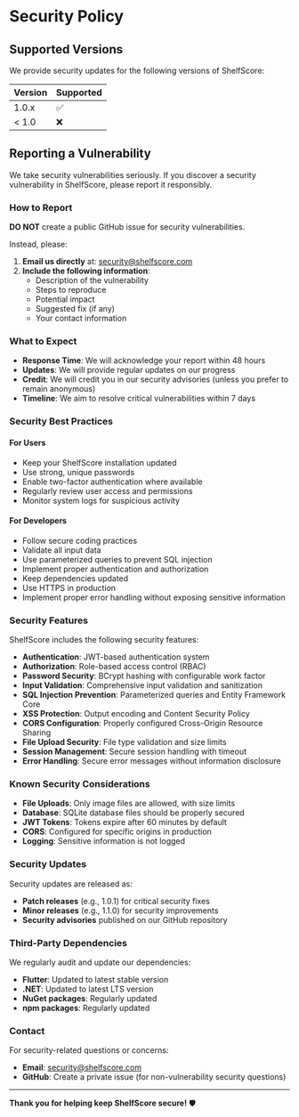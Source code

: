 # Security Policy

## Supported Versions

We provide security updates for the following versions of ShelfScore:

| Version | Supported          |
| ------- | ------------------ |
| 1.0.x   | :white_check_mark: |
| < 1.0   | :x:                |

## Reporting a Vulnerability

We take security vulnerabilities seriously. If you discover a security vulnerability in ShelfScore, please report it responsibly.

### How to Report

**DO NOT** create a public GitHub issue for security vulnerabilities.

Instead, please:

1. **Email us directly** at: security@shelfscore.com
2. **Include the following information**:
   - Description of the vulnerability
   - Steps to reproduce
   - Potential impact
   - Suggested fix (if any)
   - Your contact information

### What to Expect

- **Response Time**: We will acknowledge your report within 48 hours
- **Updates**: We will provide regular updates on our progress
- **Credit**: We will credit you in our security advisories (unless you prefer to remain anonymous)
- **Timeline**: We aim to resolve critical vulnerabilities within 7 days

### Security Best Practices

#### For Users
- Keep your ShelfScore installation updated
- Use strong, unique passwords
- Enable two-factor authentication where available
- Regularly review user access and permissions
- Monitor system logs for suspicious activity

#### For Developers
- Follow secure coding practices
- Validate all input data
- Use parameterized queries to prevent SQL injection
- Implement proper authentication and authorization
- Keep dependencies updated
- Use HTTPS in production
- Implement proper error handling without exposing sensitive information

### Security Features

ShelfScore includes the following security features:

- **Authentication**: JWT-based authentication system
- **Authorization**: Role-based access control (RBAC)
- **Password Security**: BCrypt hashing with configurable work factor
- **Input Validation**: Comprehensive input validation and sanitization
- **SQL Injection Prevention**: Parameterized queries and Entity Framework Core
- **XSS Protection**: Output encoding and Content Security Policy
- **CORS Configuration**: Properly configured Cross-Origin Resource Sharing
- **File Upload Security**: File type validation and size limits
- **Session Management**: Secure session handling with timeout
- **Error Handling**: Secure error messages without information disclosure

### Known Security Considerations

- **File Uploads**: Only image files are allowed, with size limits
- **Database**: SQLite database files should be properly secured
- **JWT Tokens**: Tokens expire after 60 minutes by default
- **CORS**: Configured for specific origins in production
- **Logging**: Sensitive information is not logged

### Security Updates

Security updates are released as:
- **Patch releases** (e.g., 1.0.1) for critical security fixes
- **Minor releases** (e.g., 1.1.0) for security improvements
- **Security advisories** published on our GitHub repository

### Third-Party Dependencies

We regularly audit and update our dependencies:
- **Flutter**: Updated to latest stable version
- **.NET**: Updated to latest LTS version
- **NuGet packages**: Regularly updated
- **npm packages**: Regularly updated

### Contact

For security-related questions or concerns:
- **Email**: security@shelfscore.com
- **GitHub**: Create a private issue (for non-vulnerability security questions)

---

**Thank you for helping keep ShelfScore secure!** 🛡️
